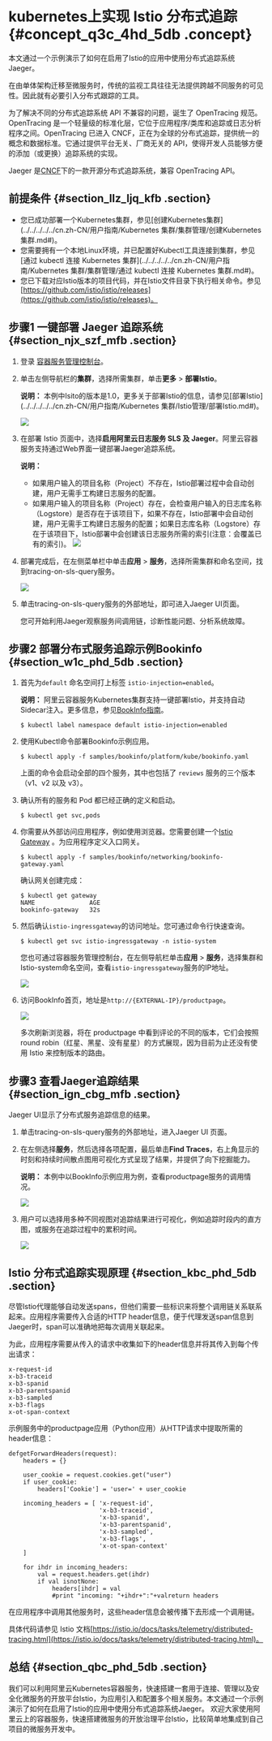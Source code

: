 # kubernetes上实现 Istio 分布式追踪 {#concept_q3c_4hd_5db .concept}

本文通过一个示例演示了如何在启用了Istio的应用中使用分布式追踪系统Jaeger。

在由单体架构迁移至微服务时，传统的监视工具往往无法提供跨越不同服务的可见性。因此就有必要引入分布式跟踪的工具。

为了解决不同的分布式追踪系统 API 不兼容的问题，诞生了 OpenTracing 规范。OpenTracing 是一个轻量级的标准化层，它位于应用程序/类库和追踪或日志分析程序之间。OpenTracing 已进入 CNCF，正在为全球的分布式追踪，提供统一的概念和数据标准。它通过提供平台无关、厂商无关的 API，使得开发人员能够方便的添加（或更换）追踪系统的实现。

Jaeger 是[CNCF](https://www.cncf.io/)下的一款开源分布式追踪系统，兼容 OpenTracing API。

## 前提条件 {#section_llz_ljq_kfb .section}

-   您已成功部署一个Kubernetes集群，参见[创建Kubernetes集群](../../../../../cn.zh-CN/用户指南/Kubernetes 集群/集群管理/创建Kubernetes集群.md#)。
-   您需要拥有一个本地Linux环境，并已配置好Kubectl工具连接到集群，参见[通过 kubectl 连接 Kubernetes 集群](../../../../../cn.zh-CN/用户指南/Kubernetes 集群/集群管理/通过 kubectl 连接 Kubernetes 集群.md#)。
-   您已下载对应Istio版本的项目代码，并在Istio文件目录下执行相关命令。参见[https://github.com/istio/istio/releases](https://github.com/istio/istio/releases)。

## 步骤1 一键部署 Jaeger 追踪系统 {#section_njx_szf_mfb .section}

1.  登录 [容器服务管理控制台](https://cs.console.aliyun.com)。
2.  单击左侧导航栏的**集群**，选择所需集群，单击**更多** \> **部署Istio**。

    **说明：** 本例中Isito的版本是1.0，更多关于部署Istio的信息，请参见[部署Istio](../../../../../cn.zh-CN/用户指南/Kubernetes 集群/Istio管理/部署Istio.md#)。

    ![](http://static-aliyun-doc.oss-cn-hangzhou.aliyuncs.com/assets/img/15820/154821742510115_zh-CN.png)

3.  在部署 Istio 页面中，选择**启用阿里云日志服务 SLS 及 Jaeger**。阿里云容器服务支持通过Web界面一键部署Jaeger追踪系统。

    **说明：** 

    -   如果用户输入的项目名称（Project）不存在，Istio部署过程中会自动创建，用户无需手工构建日志服务的配置。
    -   如果用户输入的项目名称（Project）存在，会检查用户输入的日志库名称（Logstore）是否存在于该项目下，如果不存在，Istio部署中会自动创建，用户无需手工构建日志服务的配置；如果日志库名称（Logstore）存在于该项目下，Istio部署中会创建该日志服务所需的索引\(注意：会覆盖已有的索引\)。
    ![](http://static-aliyun-doc.oss-cn-hangzhou.aliyuncs.com/assets/img/21299/154821742513746_zh-CN.png)

4.  部署完成后，在左侧菜单栏中单击**应用** \> **服务**，选择所需集群和命名空间，找到tracing-on-sls-query服务。

    ![](http://static-aliyun-doc.oss-cn-hangzhou.aliyuncs.com/assets/img/15820/154821742510117_zh-CN.png)

5.  单击tracing-on-sls-query服务的外部地址，即可进入Jaeger UI页面。

    您可开始利用Jaeger观察服务间调用链，诊断性能问题、分析系统故障。


## 步骤2 部署分布式服务追踪示例Bookinfo {#section_w1c_phd_5db .section}

1.  首先为`default` 命名空间打上标签 `istio-injection=enabled`。

    **说明：** 阿里云容器服务Kubernetes集群支持一键部署Istio，并支持自动Sidecar注入。更多信息，参见[BookInfo指南](https://istio.io/docs/examples/bookinfo/)。

    ```
    $ kubectl label namespace default istio-injection=enabled
    ```

2.  使用Kubectl命令部署Bookinfo示例应用。

    ```
    $ kubectl apply -f samples/bookinfo/platform/kube/bookinfo.yaml
    ```

    上面的命令会启动全部的四个服务，其中也包括了 `reviews` 服务的三个版本（v1、v2 以及 v3）。

3.  确认所有的服务和 Pod 都已经正确的定义和启动。

    ```
    $ kubectl get svc,pods
    ```

4.  你需要从外部访问应用程序，例如使用浏览器。您需要创建一个[Istio Gateway](https://istio.io/docs/concepts/traffic-management/#gateways) 。为应用程序定义入口网关。

    ```
    $ kubectl apply -f samples/bookinfo/networking/bookinfo-gateway.yaml
    ```

    确认网关创建完成：

    ```
    $ kubectl get gateway
    NAME               AGE
    bookinfo-gateway   32s
    ```

5.  然后确认`istio-ingressgateway`的访问地址。您可通过命令行快速查询。

    ```
    $ kubectl get svc istio-ingressgateway -n istio-system
    ```

    您也可通过容器服务管理控制台，在左侧导航栏单击**应用** \> **服务**，选择集群和Istio-system命名空间，查看`istio-ingressgateway`服务的IP地址。

    ![](http://static-aliyun-doc.oss-cn-hangzhou.aliyuncs.com/assets/img/15820/154821742510116_zh-CN.png)

6.  访问BookInfo首页，地址是`http://{EXTERNAL-IP}/productpage`。

    ![](http://static-aliyun-doc.oss-cn-hangzhou.aliyuncs.com/assets/img/15820/154821742513776_zh-CN.png)

    多次刷新浏览器，将在 productpage 中看到评论的不同的版本，它们会按照 round robin（红星、黑星、没有星星）的方式展现，因为目前为止还没有使用 Istio 来控制版本的路由。


## 步骤3 查看Jaeger追踪结果 {#section_ign_cbg_mfb .section}

Jaeger UI显示了分布式服务追踪信息的结果。

1.  单击tracing-on-sls-query服务的外部地址，进入Jaeger UI 页面。
2.  在左侧选择**服务**，然后选择各项配置，最后单击**Find Traces**，右上角显示的时刻和持续时间散点图用可视化方式呈现了结果，并提供了向下挖掘能力。

    **说明：** 本例中以BookInfo示例应用为例，查看productpage服务的调用情况。

    ![](http://static-aliyun-doc.oss-cn-hangzhou.aliyuncs.com/assets/img/15820/154821742510119_zh-CN.png)

3.  用户可以选择用多种不同视图对追踪结果进行可视化，例如追踪时段内的直方图，或服务在追踪过程中的累积时间。

    ![](http://static-aliyun-doc.oss-cn-hangzhou.aliyuncs.com/assets/img/15820/154821742510120_zh-CN.png)


## Istio 分布式追踪实现原理 {#section_kbc_phd_5db .section}

尽管Istio代理能够自动发送spans，但他们需要一些标识来将整个调用链关系联系起来。应用程序需要传入合适的HTTP header信息，便于代理发送span信息到Jaeger时，span可以准确地把每次调用关联起来。

为此，应用程序需要从传入的请求中收集如下的header信息并将其传入到每个传出请求：

```
x-request-id
x-b3-traceid
x-b3-spanid
x-b3-parentspanid
x-b3-sampled
x-b3-flags
x-ot-span-context
```

示例服务中的productpage应用（Python应用）从HTTP请求中提取所需的header信息：

```
defgetForwardHeaders(request):
    headers = {}

    user_cookie = request.cookies.get("user")
    if user_cookie:
        headers['Cookie'] = 'user=' + user_cookie

    incoming_headers = [ 'x-request-id',
                         'x-b3-traceid',
                         'x-b3-spanid',
                         'x-b3-parentspanid',
                         'x-b3-sampled',
                         'x-b3-flags',
                         'x-ot-span-context'
    ]

    for ihdr in incoming_headers:
        val = request.headers.get(ihdr)
        if val isnotNone:
            headers[ihdr] = val
            #print "incoming: "+ihdr+":"+valreturn headers
```

在应用程序中调用其他服务时，这些header信息会被传播下去形成一个调用链。

具体代码请参见 Istio 文档[https://istio.io/docs/tasks/telemetry/distributed-tracing.html](https://istio.io/docs/tasks/telemetry/distributed-tracing.html)。

## 总结 {#section_qbc_phd_5db .section}

我们可以利用阿里云Kubernetes容器服务，快速搭建一套用于连接、管理以及安全化微服务的开放平台Istio，为应用引入和配置多个相关服务。本文通过一个示例演示了如何在启用了Istio的应用中使用分布式追踪系统Jaeger。 欢迎大家使用阿里云上的容器服务，快速搭建微服务的开放治理平台Istio，比较简单地集成到自己项目的微服务开发中。

